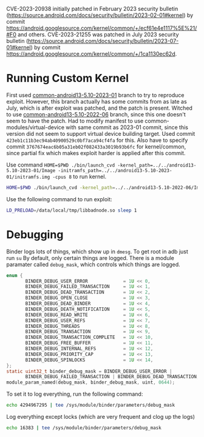 CVE-2023-20938 initially patched in February 2023 security bulletin (https://source.android.com/docs/security/bulletin/2023-02-01#kernel) by commit https://android.googlesource.com/kernel/common/+/ecf61e4e1117%5E%21/#F0 and others.
CVE-2023-21255 was patched in July 2023 security bulletin (https://source.android.com/docs/security/bulletin/2023-07-01#kernel) by commit https://android.googlesource.com/kernel/common/+/1ca1130ec62d.

# Running Custom Kernel

First used [common-android13-5.10-2023-01](https://android.googlesource.com/kernel/manifest/+/refs/heads/common-android13-5.10-2023-01) branch to try to reproduce exploit.
However, this branch actually has some commits from as late as July, which is after exploit was patched, and the patch is present.
Witched to use [common-android13-5.10-2022-06](https://android.googlesource.com/kernel/manifest/+/refs/heads/common-android13-5.10-2022-06) branch, since this one doesn't seem to have the patch.
Had to modify manifest to use common-modules/virtual-device with same commit as 2023-01 commit, since this version did not seem to support virtual device building target.
Used commit `423eb1c11b3ec94ab40900529c0bf7aca94cf4fa` for this.
Also have to specify commit `3767674eac6b05a31eb02f082433a3019b93b6fc` for kernel/common, since partial fix which makes exploit harder is applied after this commit.

Use command `HOME=$PWD ./bin/launch_cvd -kernel_path=../../android13-5.10-2023-01/Image -initramfs_path=../../android13-5.10-2023-01/initramfs.img -cpus 8` to run kernel.
```sh
HOME=$PWD ./bin/launch_cvd -kernel_path=../../android13-5.10-2022-06/Image -initramfs_path=../../android13-5.10-2022-06/initramfs.img -cpus 8
```

Use the following command to run exploit:
```sh
LD_PRELOAD=/data/local/tmp/libbadnode.so sleep 1
```

# Debugging

Binder logs lots of things, which show up in `dmesg`. To get root in adb just run `su`
By default, only certain things are logged. There is a module paramater called `debug_mask`, which controls which things are logged.

```c
enum {  
       BINDER_DEBUG_USER_ERROR             = 1U << 0,  
       BINDER_DEBUG_FAILED_TRANSACTION     = 1U << 1,  
       BINDER_DEBUG_DEAD_TRANSACTION       = 1U << 2,  
       BINDER_DEBUG_OPEN_CLOSE             = 1U << 3,  
       BINDER_DEBUG_DEAD_BINDER            = 1U << 4,  
       BINDER_DEBUG_DEATH_NOTIFICATION     = 1U << 5,  
       BINDER_DEBUG_READ_WRITE             = 1U << 6,  
       BINDER_DEBUG_USER_REFS              = 1U << 7,  
       BINDER_DEBUG_THREADS                = 1U << 8,  
       BINDER_DEBUG_TRANSACTION            = 1U << 9,  
       BINDER_DEBUG_TRANSACTION_COMPLETE   = 1U << 10,  
       BINDER_DEBUG_FREE_BUFFER            = 1U << 11,  
       BINDER_DEBUG_INTERNAL_REFS          = 1U << 12,  
       BINDER_DEBUG_PRIORITY_CAP           = 1U << 13,  
       BINDER_DEBUG_SPINLOCKS              = 1U << 14,  
};  
static uint32_t binder_debug_mask = BINDER_DEBUG_USER_ERROR |  
       BINDER_DEBUG_FAILED_TRANSACTION | BINDER_DEBUG_DEAD_TRANSACTION;  
module_param_named(debug_mask, binder_debug_mask, uint, 0644);
```

To set it to log everything, run the following command:
```sh
echo 4294967295 | tee /sys/module/binder/parameters/debug_mask
```

Log everything except locks (which are very frequent and clog up the logs)
```sh
echo 16383 | tee /sys/module/binder/parameters/debug_mask
```